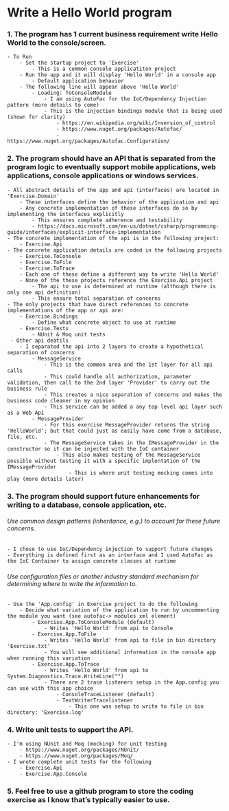 
# Write a Hello World program

### 1. The program has 1 current business requirement write Hello World to the console/screen.
	
	- To Run
	    - Set the startup project to 'Exercise'
	        - This is a common console applicatiton project
        - Run the app and it will display 'Hello World' in a console app
      	    - Default application behavior
        - The following line will appear above 'Hello World'
            - Loading: ToConsoleModule
                - I am using AutoFac for the IoC/Dependency Injection pattern (more details to come)
                - This is the injection bindings module that is being used (shown for clarity)
              	    - https://en.wikipedia.org/wiki/Inversion_of_control
              	    - https://www.nuget.org/packages/Autofac/
              	    - https://www.nuget.org/packages/Autofac.Configuration/ 	         

### 2. The program should have an API that is separated from the program logic to eventually support mobile applications, web applications, console applications or windows services.
	
	- All abstract details of the app and api (interfaces) are located in 'Exercise.Domain'
		- These interfaces define the behavior of the application and api
		- Any concrete implementation of these interfaces do so by implementing the interfaces explicitly
			- This ensures complete adherence and testability 
			- https://docs.microsoft.com/en-us/dotnet/csharp/programming-guide/interfaces/explicit-interface-implementation
	- The concrete implementation of the api is in the following project:
		- Exercise.Api
	- The concrete application details are coded in the following projects
		- Exercise.ToConsole	 
		- Exercise.ToFile
		- Exercise.ToTrace
		- Each one of these define a different way to write 'Hello World'
		- None of the these projects reference the Exercise.Api project
			- The api to use is determined at runtime (although there is only one api definition) 
			- This ensure total separation of concerns
	- The only projects that have direct references to concrete implementations of the app or api are:
		- Exercise.Bindings
			- Define what concrete object to use at runtime
		- Exercise.Tests
			- NUnit & Moq unit tests
     - Other api deatils
     	- I separated the api into 2 layers to create a hypothetical separation of concerns
     		- MessageService
     			- This is the common area and the 1st layer for all api calls
     			- This could handle all authorization, parameter validation, then call to the 2nd layer 'Provider' to carry out the business rule
     			- This creates a nice separation of concerns and makes the business code cleaner in my opinion
     			- This service can be added a any top level api layer such as a Web Api
     		- MessageProvider
     			- For this exercise MessageProvider returns the string 'HelloWorld'; but that could just as easily have come from a database, file, etc.
     			- The MessageService takes in the IMessageProvider in the constructor so it can be injected with the IoC container
     				- This also makes testing of the MessageService possible without testing it with a specific implentation of the IMessageProvider 
     					- This is where unit testing mocking comes into play (more details later) 	    	 
    


### 3. The program should support future enhancements for writing to a database, console application, etc.

###### Use common design patterns (inheritance, e.g.) to account for these future concerns.
	
	- I chose to use IoC/Dependency injection to support future changes
	- Everything is defined first as an interface and I used AutoFac as the IoC Container to assign concrete classes at runtime

###### Use configuration files or another industry standard mechanism for determining where to write the information to.

	- Use the 'App.config' in Exercise project to do the following
		- Decide what variation of the application to run by uncommenting the module you want (see autofac-> modules xml element)
			- Exercise.App.ToConsoleModule (default)
				- Writes 'Hello World' from api to Console
			- Exercise.App.ToFile
				- Writes 'Hello World' from api to file in bin directory 'Exercise.txt'
				- You will see additional information in the console app when running this variation 	 	  
			- Exercise.App.ToTrace
				- Writes 'Hello World' from api to System.Diagnostics.Trace.WriteLine("") 
				- There are 2 trace listeners setup in the App.config you can use with this app choice
					- ConsoleTraceListener (default)
					- TextWriterTracelistener
						- This one was setup to write to file in bin directory: 'Exercise.log' 	  	 	               


### 4. Write unit tests to support the API.

	- I'm using NUnit and Moq (mocking) for unit testing
    	- https://www.nuget.org/packages/NUnit/
    	- https://www.nuget.org/packages/Moq/	 
	- I wrote complete unit tests for the following
		- Exercise.Api
		- Exercise.App.Console 

### 5. Feel free to use a github program to store the coding exercise as I know that’s typically easier to use.

